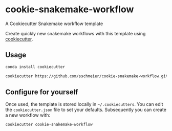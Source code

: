 # cookie-snakemake-workflow
A Cookiecutter Snakemake workflow template

Create quickly new snakemake workflows with this template using [cookiecutter](https://cookiecutter.readthedocs.io/en/latest/usage.html).

## Usage

```bash
conda install cookiecutter

cookiecutter https://github.com/sschmeier/cookie-snakemake-workflow.git
```


## Configure for yourself

Once used, the template is stored locally in ``~/.cookiecutters``. 
You can edit the ``cookiecutter.json`` file to set your defaults.
Subsequently you can create a new workflow with:

```bash
cookiecutter cookie-snakemake-workflow
```
